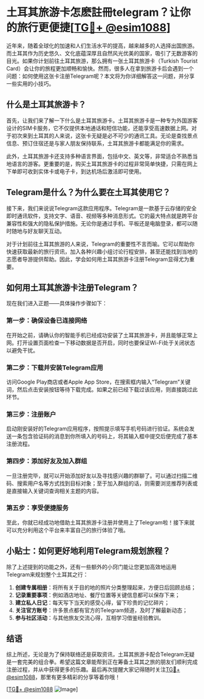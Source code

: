 # 土耳其旅游卡怎麽註冊telegram？让你的旅行更便捷[[TG💪+ @esim1088](https://t.me/s/esim1088)]

近年来，随着全球化的加速和人们生活水平的提高，越来越多的人选择出国旅游。而土耳其作为历史悠久、文化底蕴深厚且自然风光优美的国家，吸引了无数游客的目光。如果你计划前往土耳其旅游，那么拥有一张土耳其旅游卡（Turkish Tourist Card）会让你的旅程更加顺畅和愉快。然而，很多人在拿到旅游卡后会遇到一个问题：如何使用这张卡注册Telegram呢？本文将为你详细解答这一问题，并分享一些实用的小技巧。

## 什么是土耳其旅游卡？

首先，让我们来了解一下什么是土耳其旅游卡。土耳其旅游卡是一种专为外国游客设计的SIM卡服务，它不仅提供本地通话和短信功能，还能享受高速数据上网。对于初次来到土耳其的人来说，这张卡无疑是必不可少的通讯工具。无论是查找景点信息、预订住宿还是与家人朋友保持联系，土耳其旅游卡都能满足你的需求。

此外，土耳其旅游卡还支持多种语言界面，包括中文、英文等，非常适合不熟悉当地语言的游客。更重要的是，购买土耳其旅游卡的过程非常简单快捷，只需在网上下单即可收到实体卡或电子卡，到达机场后激活即可使用。

## Telegram是什么？为什么要在土耳其使用它？

接下来，我们来说说Telegram这款应用程序。Telegram是一款基于云存储的安全即时通讯软件，支持文字、语音、视频等多种消息形式。它的最大特点就是跨平台兼容性和强大的隐私保护措施。无论你是通过手机、平板还是电脑登录，都可以随时随地与好友聊天互动。

对于计划前往土耳其旅游的人来说，Telegram的重要性不言而喻。它可以帮助你快速获取最新的旅行资讯，加入各种兴趣小组讨论行程安排，甚至还能找到当地的志愿者导游提供帮助。因此，学会如何用土耳其旅游卡注册Telegram显得尤为重要。

## 如何用土耳其旅游卡注册Telegram？

现在我们进入正题——具体操作步骤如下：

### 第一步：确保设备已连接网络
在开始之前，请确认你的智能手机已经成功安装了土耳其旅游卡，并且能够正常上网。打开设置页面检查一下移动数据是否开启，同时也要保证Wi-Fi处于关闭状态以避免干扰。

### 第二步：下载并安装Telegram应用
访问Google Play商店或者Apple App Store，在搜索框内输入“Telegram”关键词，然后点击安装按钮等待下载完成。如果之前已经下载过该应用，则直接跳过此环节。

### 第三步：注册账户
启动刚安装好的Telegram应用程序，按照提示填写手机号码进行验证。系统会发送一条包含验证码的消息到你所填入的号码上，将其输入框中提交后便完成了基本注册流程。

### 第四步：添加好友及加入群组
一旦注册完毕，就可以开始添加好友以及寻找感兴趣的群聊了。可以通过扫描二维码、搜索用户名等方式找到目标对象；至于加入群组的话，则需要浏览推荐列表或是直接输入关键词查询相关主题的内容。

### 第五步：享受便捷服务
至此，你就已经成功地借助土耳其旅游卡注册并使用上了Telegram啦！接下来就可以充分利用这个平台来丰富自己的旅行体验了哦。

## 小贴士：如何更好地利用Telegram规划旅程？

除了上述提到的功能之外，还有一些额外的小窍门能让您更加高效地运用Telegram来规划整个土耳其之行：

1. **创建专属相册**：将所有关于目的地的照片分类整理起来，方便日后回顾总结；
2. **记录重要事项**：例如酒店地址、餐厅位置等关键信息都可以保存下来；
3. **建立私人日记**：每天写下当天的感受心得，留下珍贵的记忆碎片；
4. **关注官方账号**：许多景点都有官方的Telegram频道，及时了解最新动态；
5. **参与社区活动**：与其他旅友交流心得，互相学习借鉴经验教训。

## 结语

综上所述，无论是为了保持联络还是获取资讯，土耳其旅游卡配合Telegram无疑是一套完美的组合拳。希望这篇文章能帮到正在筹备土耳其之旅的朋友们顺利完成注册过程，并从中获得更多的乐趣。最后再次提醒大家记得随时关注[TG💪+ @esim1088](https://t.me/s/esim1088)，那里有更多精彩的分享等着你哦！

[[TG💪+ @esim1088](https://t.me/s/esim1088) ![Image](https://i.postimg.cc/4NQfJmqS/Snipaste-2025-05-13-00-14-12.png)]